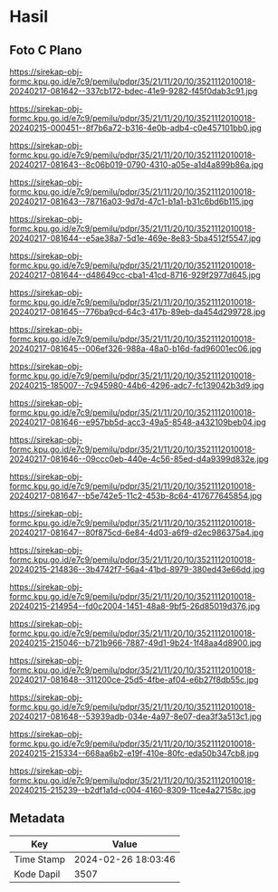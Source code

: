 # Hasil

## Foto C Plano

https://sirekap-obj-formc.kpu.go.id/e7c9/pemilu/pdpr/35/21/11/20/10/3521112010018-20240217-081642--337cb172-bdec-41e9-9282-f45f0dab3c91.jpg

https://sirekap-obj-formc.kpu.go.id/e7c9/pemilu/pdpr/35/21/11/20/10/3521112010018-20240215-000451--8f7b6a72-b316-4e0b-adb4-c0e457101bb0.jpg

https://sirekap-obj-formc.kpu.go.id/e7c9/pemilu/pdpr/35/21/11/20/10/3521112010018-20240217-081643--8c06b019-0790-4310-a05e-a1d4a899b86a.jpg

https://sirekap-obj-formc.kpu.go.id/e7c9/pemilu/pdpr/35/21/11/20/10/3521112010018-20240217-081643--78716a03-9d7d-47c1-b1a1-b31c6bd6b115.jpg

https://sirekap-obj-formc.kpu.go.id/e7c9/pemilu/pdpr/35/21/11/20/10/3521112010018-20240217-081644--e5ae38a7-5d1e-469e-8e83-5ba4512f5547.jpg

https://sirekap-obj-formc.kpu.go.id/e7c9/pemilu/pdpr/35/21/11/20/10/3521112010018-20240217-081644--d48649cc-cba1-41cd-8716-929f2977d645.jpg

https://sirekap-obj-formc.kpu.go.id/e7c9/pemilu/pdpr/35/21/11/20/10/3521112010018-20240217-081645--776ba9cd-64c3-417b-89eb-da454d299728.jpg

https://sirekap-obj-formc.kpu.go.id/e7c9/pemilu/pdpr/35/21/11/20/10/3521112010018-20240217-081645--006ef326-988a-48a0-b16d-fad96001ec06.jpg

https://sirekap-obj-formc.kpu.go.id/e7c9/pemilu/pdpr/35/21/11/20/10/3521112010018-20240215-185007--7c945980-44b6-4296-adc7-fc139042b3d9.jpg

https://sirekap-obj-formc.kpu.go.id/e7c9/pemilu/pdpr/35/21/11/20/10/3521112010018-20240217-081646--e957bb5d-acc3-49a5-8548-a432109beb04.jpg

https://sirekap-obj-formc.kpu.go.id/e7c9/pemilu/pdpr/35/21/11/20/10/3521112010018-20240217-081646--09ccc0eb-440e-4c56-85ed-d4a9399d832e.jpg

https://sirekap-obj-formc.kpu.go.id/e7c9/pemilu/pdpr/35/21/11/20/10/3521112010018-20240217-081647--b5e742e5-11c2-453b-8c64-417677645854.jpg

https://sirekap-obj-formc.kpu.go.id/e7c9/pemilu/pdpr/35/21/11/20/10/3521112010018-20240217-081647--80f875cd-6e84-4d03-a6f9-d2ec986375a4.jpg

https://sirekap-obj-formc.kpu.go.id/e7c9/pemilu/pdpr/35/21/11/20/10/3521112010018-20240215-214836--3b4742f7-56a4-41bd-8979-380ed43e66dd.jpg

https://sirekap-obj-formc.kpu.go.id/e7c9/pemilu/pdpr/35/21/11/20/10/3521112010018-20240215-214954--fd0c2004-1451-48a8-9bf5-26d85019d376.jpg

https://sirekap-obj-formc.kpu.go.id/e7c9/pemilu/pdpr/35/21/11/20/10/3521112010018-20240215-215046--b721b966-7887-49d1-9b24-1f48aa4d8900.jpg

https://sirekap-obj-formc.kpu.go.id/e7c9/pemilu/pdpr/35/21/11/20/10/3521112010018-20240217-081648--311200ce-25d5-4fbe-af04-e6b27f8db55c.jpg

https://sirekap-obj-formc.kpu.go.id/e7c9/pemilu/pdpr/35/21/11/20/10/3521112010018-20240217-081648--53939adb-034e-4a97-8e07-dea3f3a513c1.jpg

https://sirekap-obj-formc.kpu.go.id/e7c9/pemilu/pdpr/35/21/11/20/10/3521112010018-20240215-215334--668aa6b2-e19f-410e-80fc-eda50b347cb8.jpg

https://sirekap-obj-formc.kpu.go.id/e7c9/pemilu/pdpr/35/21/11/20/10/3521112010018-20240215-215239--b2df1a1d-c004-4160-8309-11ce4a27158c.jpg


## Metadata

| Key        | Value               |
| ---------- | ------------------- |
| Time Stamp | 2024-02-26 18:03:46 |
| Kode Dapil | 3507                |



